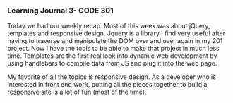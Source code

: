 ### Learning Journal 3- CODE 301

Today we had our weekly recap. Most of this week was about jQuery, templates and responsive design. Jquery is a library I find very useful after having to traverse and manipulate the DOM over and over again in my 201 project. Now I have the tools to be able to make that project in much less time. Templates are the first real look into dynamic web development by using handlebars to compile data from JS and plug it into the web page.

My favorite of all the topics is responsive design. As a developer who is interested in front end work, putting all the pieces together to build a responsive site is a lot of fun (most of the time).   

